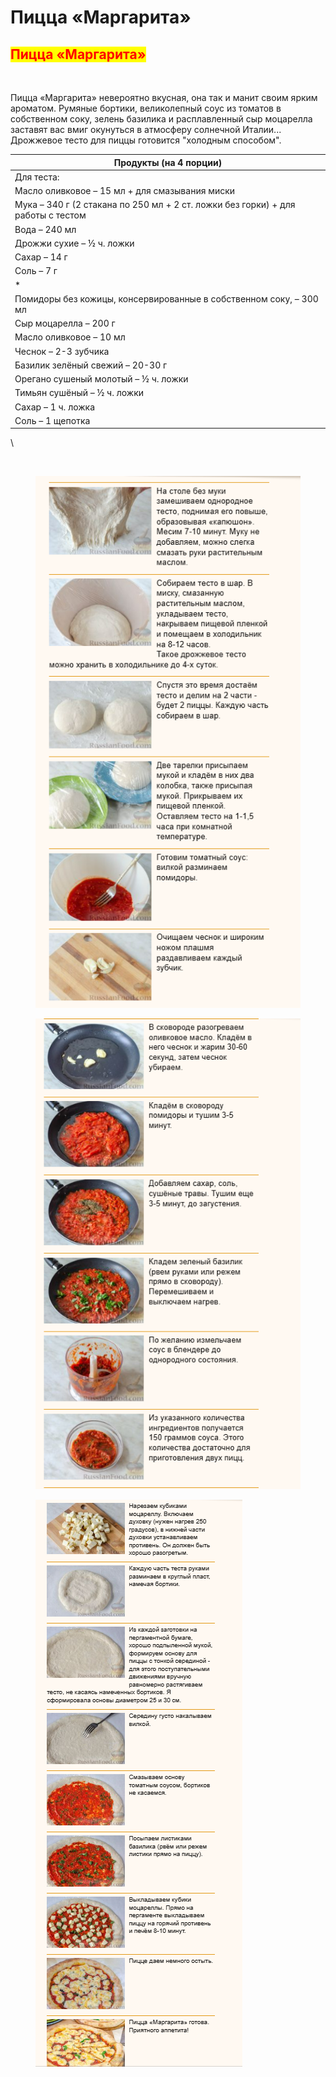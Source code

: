 # Пицца «Маргарита»

## <mark style="color:red;">Пицца «Маргарита»</mark>



<figure><img src="../../.gitbook/assets/уpng.png" alt=""><figcaption></figcaption></figure>

Пицца «Маргарита» невероятно вкусная, она так и манит своим ярким ароматом. Румяные бортики, великолепный соус из томатов в собственном соку, зелень базилика и расплавленный сыр моцарелла заставят вас вмиг окунуться в атмосферу солнечной Италии... Дрожжевое тесто для пиццы готовится "холодным способом".

| Продукты (на 4 порции)                                                           |
| -------------------------------------------------------------------------------- |
| Для теста:                                                                       |
| Масло оливковое – 15 мл + для смазывания миски                                   |
| Мука – 340 г (2 стакана по 250 мл + 2 ст. ложки без горки) + для работы с тестом |
| Вода – 240 мл                                                                    |
| Дрожжи сухие – ½ ч. ложки                                                        |
| Сахар – 14 г                                                                     |
| Соль – 7 г                                                                       |
| \*                                                                               |
| Помидоры без кожицы, консервированные в собственном соку, – 300 мл               |
| Сыр моцарелла – 200 г                                                            |
| Масло оливковое – 10 мл                                                          |
| Чеснок – 2-3 зубчика                                                             |
| Базилик зелёный свежий – 20-30 г                                                 |
| Орегано сушеный молотый – ½ ч. ложки                                             |
| Тимьян сушёный – ½ ч. ложки                                                      |
| Сахар – 1 ч. ложка                                                               |
| Соль – 1 щепотка                                                                 |

\


<figure><img src="../../.gitbook/assets/уpng1.png" alt=""><figcaption></figcaption></figure>



<figure><img src="../../.gitbook/assets/Снимок экрана 2024-05-09 2214222.png" alt=""><figcaption></figcaption></figure>



<figure><img src="../../.gitbook/assets/Снимок экрана 2024-05-09 221635.png" alt=""><figcaption></figcaption></figure>



<figure><img src="../../.gitbook/assets/Снимок экрана 2024-05-09 221713.png" alt=""><figcaption></figcaption></figure>
